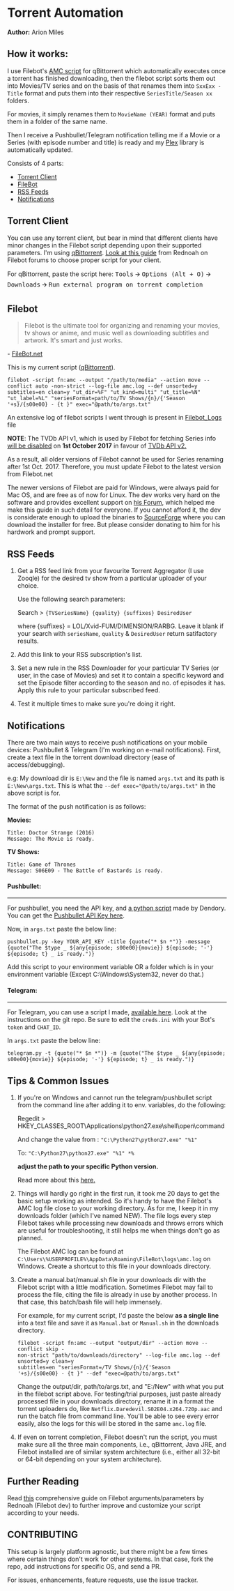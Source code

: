 # Torrent Automation
**Author:** Arion Miles

## How it works:
I use Filebot's [AMC script](https://www.filebot.net/forums/viewtopic.php?t=215) for qBittorrent which automatically executes once a torrent has finished downloading, then the filebot script sorts them out into Movies/TV series and on the basis of that renames them into `SxxExx - Title` format and puts them into their respective `SeriesTitle/Season xx` folders.

For movies, it simply renames them to `MovieName (YEAR)` format and puts them in a folder of the same name.

Then I receive a Pushbullet/Telegram notification telling me if a Movie or a Series (with episode number and title) is ready and my [Plex](https://plex.tv) library is automatically updated.


Consists of 4 parts:
* [Torrent Client](#torrent-client)
* [FileBot](#filebot)
* [RSS Feeds](#rss-feeds)
* [Notifications](#notifications)

## Torrent Client
You can use any torrent client, but bear in mind that different clients have minor changes in the Filebot script depending upon their supported parameters. I'm using [qBittorrent](https://github.com/qbittorrent/qBittorrent). [Look at this guide](https://www.filebot.net/forums/viewtopic.php?t=215) from Rednoah on Filebot forums to choose proper script for your client.

For qBittorrent, paste the script here:
<kbd>Tools</kbd> 🡪 <kbd>Options (Alt + O)</kbd> 🡪 <kbd>Downloads</kbd> 🡪 <kbd>Run external program on torrent completion</kbd>

## Filebot
>Filebot is the ultimate tool for organizing and renaming your movies, tv shows or anime, and music well as downloading subtitles and artwork. It's smart and just works.

\- [FileBot.net](http://www.filebot.net/)

This is my current script ([qBittorrent](https://www.filebot.net/forums/viewtopic.php?t=215#p9774)).
```text
filebot -script fn:amc --output "/path/to/media" --action move --conflict auto -non-strict --log-file amc.log --def unsorted=y subtitles=en clean=y "ut_dir=%F" "ut_kind=multi" "ut_title=%N" "ut_label=%L" "seriesFormat=path/to/TV Shows/{n}/{'Season '+s}/{s00e00} - {t }" exec="@path/to/args.txt"
```

An extensive log of filebot scripts I went through is present in [Filebot_Logs](../master/Filebot_Logs.MD) file

**NOTE**: The TVDb API v1, which is used by Filebot for fetching Series info [will be disabled](https://forums.thetvdb.com/viewtopic.php?f=3&t=36557) on **1st October 2017** in favour of [TVDb API v2.](https://api.thetvdb.com/swagger)

As a result, all older versions of Filebot cannot be used for Series renaming after 1st Oct. 2017. Therefore, you must update Filebot to the latest version from Filebot.net 

The newer versions of Filebot are paid for Windows, were always paid for Mac OS, and are free as of now for Linux. The dev works very hard on the software and provides excellent support on [his Forum](https://www.filebot.net/forums/), which helped me make this guide in such detail for everyone. If you cannot afford it, the dev is considerate enough to upload the binaries to [SourceForge](https://sourceforge.net/projects/filebot/files/filebot/) where you can download the installer for free. But please consider donating to him for his hardwork and prompt support.

## RSS Feeds
1. Get a RSS feed link from your favourite Torrent Aggregator (I use Zooqle) for the desired tv show from a particular uploader of your choice. 

    Use the following search parameters:
    
    Search > `{TVSeriesName} {quality} {suffixes} DesiredUser`
    
    where {suffixes} = LOL/Xvid-FUM/DIMENSION/RARBG. Leave it blank if your search with `seriesName`, 
 `quality` & `DesiredUser` return satifactory results.

2. Add this link to your RSS subscription's list.

3. Set a new rule in the RSS Downloader for your particular TV Series (or user, in the case of Movies) and set it to contain a specific keyword and set the Episode filter according to the season and no. of episodes it has. Apply this rule to your particular subscribed feed.

4. Test it multiple times to make sure you're doing it right.

## Notifications
There are two main ways to receive push notifications on your mobile devices: Pushbullet & Telegram (I'm working on e-mail notifications).
First, create a text file in the torrent download directory (ease of access/debugging).

e.g: My download dir is `E:\New` and the file is named `args.txt` and its path is `E:\New\args.txt`.
This is what the `--def exec="@path/to/args.txt"` in the above script is for.

The format of the push notification is as follows:

**Movies:**
```
Title: Doctor Strange (2016)
Message: The Movie is ready.
```
**TV Shows:**
```
Title: Game of Thrones
Message: S06E09 - The Battle of Bastards is ready.
```
#### Pushbullet:
----
For pushbullet, you need the API key, and [a python script](https://raw.githubusercontent.com/dendory/scripts/091692bb07c685f5222e8d1f9e783db5b82c4f9f/pushbullet.py) made by Dendory. You can get the [Pushbullet API Key here](https://www.pushbullet.com/#settings/account).

Now, in `args.txt` paste the below line:
```
pushbullet.py -key YOUR_API_KEY -title {quote("* $n *")} -message {quote("The $type _ ${any{episode; s00e00}{movie}} ${episode; '-'} ${episode; t} _ is ready.")}
```

Add this script to your environment variable OR a folder which is in your environment variable (Except C:\Windows\System32, never do that.)

#### Telegram:
----
For Telegram, you can use a script I made, [available here](https://github.com/ArionMiles/Filebot-To-Telegram/). Look at the instructions on the git repo. Be sure to edit the `creds.ini` with your Bot's `token` and `CHAT_ID`.

In `args.txt` paste the below line:
```
telegram.py -t {quote("* $n *")} -m {quote("The $type _ ${any{episode; s00e00}{movie}} ${episode; '-'} ${episode; t} _ is ready.")}
```

## Tips & Common Issues
1. If you're on Windows and cannot run the telegram/pushbullet script from the command line after adding it to env. variables, do the following:

    Regedit > HKEY\_CLASSES\_ROOT\Applications\python27.exe\shell\open\command
   
    And change the value from : `"C:\Python27\python27.exe" "%1"`
   
    To: `"C:\Python27\python27.exe" "%1" *%`

    **adjust the path to your specific Python version.**

    Read more about this [here.](http://eli.thegreenplace.net/2010/12/14/problem-passing-arguments-to-python-scripts-on-windows/)	

2. Things will hardly go right in the first run, it took me 20 days to get the basic setup working as intended. So it's handy to have the Filebot's AMC log file close to your working directory. As for me, I keep it in my downloads folder (which I've named NEW). The file logs every step Filebot takes while processing new downloads and throws errors which are useful for troubleshooting, it still helps me when things don't go as planned.

    The Filebot AMC log can be found at `C:\Users\%USERPROFILE%\AppData\Roaming\FileBot\logs\amc.log` on Windows.
    Create a shortcut to this file in your downloads directory.

3. Create a manual.bat/manual.sh file in your downloads dir with the Filebot script with a little modification. Sometimes Filebot may fail to process the file, citing the file is already in use by another process. In that case, this batch/bash file will help immensely.
    
    For example, for my current script, I'd paste the below **as a single line** into a text file and save it as `Manual.bat` or `Manual.sh` in the downloads directory.
    ```
    filebot -script fn:amc --output "output/dir" --action move --conflict skip -
    non-strict "path/to/downloads/directory" --log-file amc.log --def unsorted=y clean=y 
    subtitles=en "seriesFormat=/TV Shows/{n}/{'Season 
    '+s}/{s00e00} - {t }" --def "exec=@path/to/args.txt"
    ```
     Change the output/dir, path/to/args.txt, and "E:/New" with what you put in the filebot script above. For testing/trial purposes, just paste already processed file in your downloads directory, rename it in a format the torrent uploaders do, like `Netflix.Daredevil.S02E04.x264.720p.aac` and run the batch file from command line. You'll be able to see every error easily, also the logs for this will be stored in the same `amc.log` file.

4. If even on torrent completion, Filebot doesn't run the script, you must make sure all the three main components, i.e., qBittorrent, Java JRE, and Filebot installed are of similar system architecture (i.e., either all 32-bit or 64-bit depending on your system architecture).

## Further Reading

Read [this](https://www.filebot.net/forums/viewtopic.php?t=215) comprehensive guide on Filebot arguments/parameters by Rednoah (Filebot dev) to further improve and customize your script according to your needs.

## CONTRIBUTING

This setup is largely platform agnostic, but there might be a few times where certain things don't work for other systems. In that case, fork the repo, add instructions for specific OS, and send a PR.

For issues, enhancements, feature requests, use the issue tracker.
